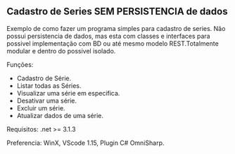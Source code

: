 <h2>Cadastro de Series SEM PERSISTENCIA de dados</h2>

Exemplo de como fazer um programa simples para cadastro de series. Não possui persistencia de dados, mas esta com classes e interfaces para possivel implementação com BD ou até mesmo modelo REST.Totalmente modular e dentro do possivel isolado.

Funções:
* Cadastro de Série.
* Listar todas as Séries.
* Visualizar uma série em especifica.
* Desativar uma série.
* Excluir um série.
* Atualizar dados de uma série.


Requisitos:
.net >= 3.1.3

Preferencia:
WinX, VScode 1.15, Plugin C# OmniSharp.
